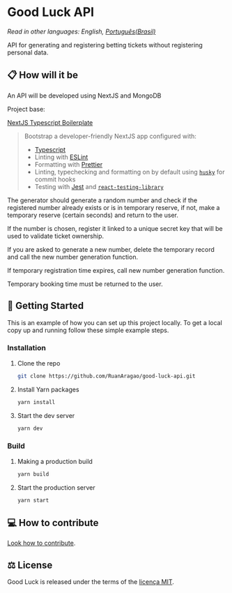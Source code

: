 # Good Luck API

*Read in other languages: English, [Português(Brasil)](./README.md)*

API for generating and registering betting tickets without registering personal data.

## 📋 How will it be

An API will be developed using NextJS and MongoDB

Project base:

[NextJS Typescript Boilerplate](https://github.com/vercel/next.js/tree/master/examples/with-typescript-eslint-jest)

> Bootstrap a developer-friendly NextJS app configured with:
>
> - [Typescript](https://www.typescriptlang.org/)
> - Linting with [ESLint](https://eslint.org/)
> - Formatting with [Prettier](https://prettier.io/)
> - Linting, typechecking and formatting on by default using [`husky`](https://github.com/typicode/husky) for commit hooks
> - Testing with [Jest](https://jestjs.io/) and [`react-testing-library`](https://testing-library.com/docs/react-testing-library/intro)

The generator should generate a random number and check if the registered number already exists or is in temporary reserve, if not, make a temporary reserve (certain seconds) and return to the user.

If the number is chosen, register it linked to a unique secret key that will be used to validate ticket ownership.

If you are asked to generate a new number, delete the temporary record and call the new number generation function.

If temporary registration time expires, call new number generation function.

Temporary booking time must be returned to the user.

<!-- GETTING STARTED -->
## :pushpin: Getting Started

This is an example of how you can set up this project locally.
To get a local copy up and running follow these simple example steps.


### Installation

1. Clone the repo
   ```sh
   git clone https://github.com/RuanAragao/good-luck-api.git
   ```
2. Install Yarn packages
   ```sh
   yarn install
   ```
3. Start the dev server
   ```sh
   yarn dev
   ```
   
### Build

1. Making a production build
   ```sh
   yarn build
   ```
2. Start the production server
   ```sh
   yarn start
   ```

## 💻 How to contribute

[Look how to contribute](./CONTRIBUTING.md).

## ⚖️ License

Good Luck is released under the terms of the [licença MIT](./LICENSE).

